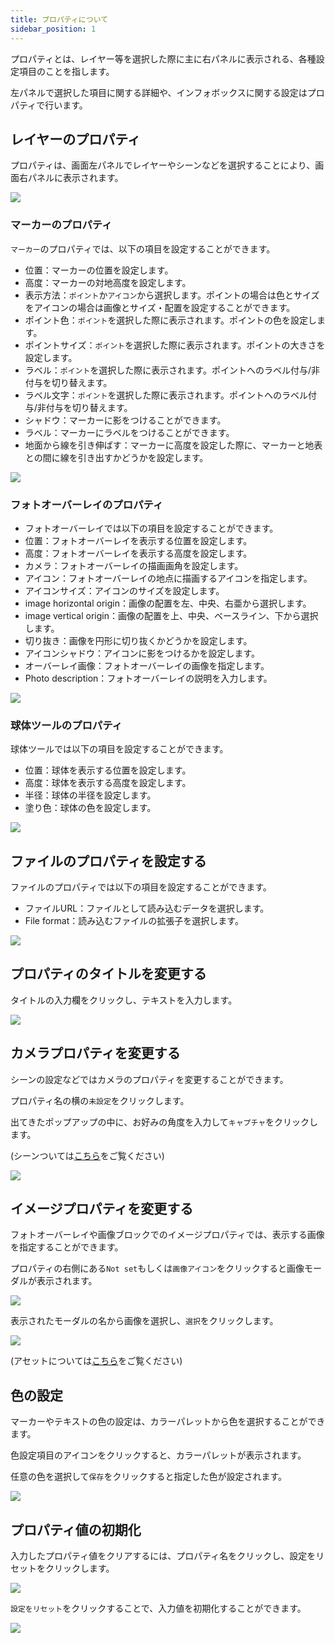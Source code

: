 ```yaml
---
title: プロパティについて
sidebar_position: 1
---
```


プロパティとは、レイヤー等を選択した際に主に右パネルに表示される、各種設定項目のことを指します。

左パネルで選択した項目に関する詳細や、インフォボックスに関する設定はプロパティで行います。

## レイヤーのプロパティ

プロパティは、画面左パネルでレイヤーやシーンなどを選択することにより、画面右パネルに表示されます。

![](./img/2_001.png)

### マーカーのプロパティ

`マーカー`のプロパティでは、以下の項目を設定することができます。

- 位置：マーカーの位置を設定します。
- 高度：マーカーの対地高度を設定します。
- 表示方法：`ポイント`か`アイコン`から選択します。ポイントの場合は色とサイズをアイコンの場合は画像とサイズ・配置を設定することができます。
- ポイント色：`ポイント`を選択した際に表示されます。ポイントの色を設定します。
- ポイントサイズ：`ポイント`を選択した際に表示されます。ポイントの大きさを設定します。
- ラベル：`ポイント`を選択した際に表示されます。ポイントへのラベル付与/非付与を切り替えます。
- ラベル文字：`ポイント`を選択した際に表示されます。ポイントへのラベル付与/非付与を切り替えます。
- シャドウ：マーカーに影をつけることができます。
- ラベル：マーカーにラベルをつけることができます。
- 地面から線を引き伸ばす：マーカーに高度を設定した際に、マーカーと地表との間に線を引き出すかどうかを設定します。

![](./img/2_002.png)

### フォトオーバーレイのプロパティ

- フォトオーバーレイでは以下の項目を設定することができます。
- 位置：フォトオーバーレイを表示する位置を設定します。
- 高度：フォトオーバーレイを表示する高度を設定します。
- カメラ：フォトオーバーレイの描画画角を設定します。
- アイコン：フォトオーバーレイの地点に描画するアイコンを指定します。
- アイコンサイズ：アイコンのサイズを設定します。
- image horizontal origin：画像の配置を左、中央、右亜から選択します。
- image vertical origin：画像の配置を上、中央、ベースライン、下から選択します。
- 切り抜き：画像を円形に切り抜くかどうかを設定します。
- アイコンシャドウ：アイコンに影をつけるかを設定します。
- オーバーレイ画像：フォトオーバーレイの画像を指定します。
- Photo description：フォトオーバーレイの説明を入力します。

![](./img/2_003.png)

### 球体ツールのプロパティ

球体ツールでは以下の項目を設定することができます。

- 位置：球体を表示する位置を設定します。
- 高度：球体を表示する高度を設定します。
- 半径：球体の半径を設定します。
- 塗り色：球体の色を設定します。

![](./img/2_004.png)

## ファイルのプロパティを設定する

ファイルのプロパティでは以下の項目を設定することができます。

- ファイルURL：ファイルとして読み込むデータを選択します。
- File format：読み込むファイルの拡張子を選択します。

![](./img/2_005.png)

## プロパティのタイトルを変更する

タイトルの入力欄をクリックし、テキストを入力します。

![](./img/2_006.png)

## カメラプロパティを変更する

シーンの設定などではカメラのプロパティを変更することができます。

プロパティ名の横の`未設定`をクリックします。

出てきたポップアップの中に、お好みの角度を入力して`キャプチャ`をクリックします。

(シーンついては[こちら]( /user-manual/1.0/scene/set-up-scene-group-properties)をご覧ください)

![](./img/2_007.png)

## イメージプロパティを変更する

フォトオーバーレイや画像ブロックでのイメージプロパティでは、表示する画像を指定することができます。

プロパティの右側にある`Not set`もしくは`画像アイコン`をクリックすると画像モーダルが表示されます。

![](./img/2_008.png)

表示されたモーダルの名から画像を選択し、`選択`をクリックします。

![](./img/2_009.png)

(アセットについては[こちら]( /user-manual/1.0/Asset/upload-a-new-asset)をご覧ください)


## 色の設定

マーカーやテキストの色の設定は、カラーパレットから色を選択することができます。

色設定項目のアイコンをクリックすると、カラーパレットが表示されます。

任意の色を選択して`保存`をクリックすると指定した色が設定されます。

![](./img/2_010.png)

## プロパティ値の初期化

入力したプロパティ値をクリアするには、プロパティ名をクリックし、設定をリセットをクリックします。

![](./img/3_001.png)

`設定をリセット`をクリックすることで、入力値を初期化することができます。

![](./img/3_002.png)